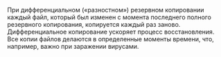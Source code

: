 
При дифференциальном («разностном») резервном копировании каждый файл, который был изменен с момента последнего полного резервного копирования, копируется каждый раз заново. Дифференциальное копирование ускоряет процесс восстановления. Все копии файлов делаются в определенные моменты времени, что, например, важно при заражении вирусами.